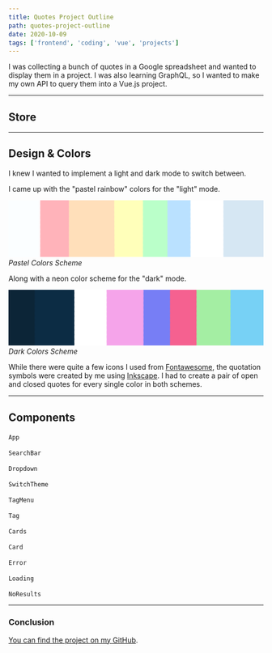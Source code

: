 ```yaml
---
title: Quotes Project Outline
path: quotes-project-outline
date: 2020-10-09
tags: ['frontend', 'coding', 'vue', 'projects']
---
```


I was collecting a bunch of quotes in a Google spreadsheet and wanted to display them in a project. I was also learning GraphQL, so I wanted to make my own API to query them into a Vue.js project.

---

## Store



---

## Design & Colors

I knew I wanted to implement a light and dark mode to switch between.

I came up with the "pastel rainbow" colors for the "light" mode.

![Pastel Colors Scheme](./images/2020-10-09/pastel-colors-cropped.png)
_Pastel Colors Scheme_

Along with a neon color scheme for the "dark" mode.

![Dark Colors Scheme](./images/2020-10-09/dark-colors-cropped.png)
_Dark Colors Scheme_

While there were quite a few icons I used from [Fontawesome](https://fontawesome.com/), the quotation symbols were created by me using [Inkscape](https://inkscape.org/). I had to create a pair of open and closed quotes for every single color in both schemes.

<!-- show example -->


---

## Components

`App`

`SearchBar`

`Dropdown`

`SwitchTheme`

`TagMenu`

`Tag`

`Cards`

`Card`

`Error`

`Loading`

`NoResults`

---

### Conclusion


[You can find the project on my GitHub](https://github.com/Dana94/quotes-database).

<!-- [Found a typo or problem? Edit this page.](https://github.com/Dana94/website/blob/master/blog/2020-09-25-lights-puzzle-outline.md) -->
